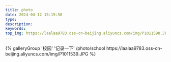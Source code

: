 ```yaml
---
title: photo
date: 2024-04-12 15:19:58
type:
description:
keywords:
top_img: https://laalaa9783.oss-cn-beijing.aliyuncs.com/img/P1011590.JPG
---
```

<div class="gallery-group-main">
{% galleryGroup '校园' '记录一下' /photo/school https://laalaa9783.oss-cn-beijing.aliyuncs.com/img/P1011539.JPG %}
</div>